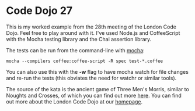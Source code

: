 Code Dojo 27
============
This is my worked example from the 28th meeting of the London Code Dojo. Feel free to play around with it. I've used Node.js and CoffeeScript with the Mocha testing library and the Chai assertion library.

The tests can be run from the command-line with [mocha](http://visionmedia.github.io/mocha/):
	
	mocha --compilers coffee:coffee-script -R spec test-*.coffee

You can also use this with the **-w** flag to have mocha watch for file changes and re-run the tests (this obviates the need for watchr or similar tools).

The source of the kata is the ancient game of Three Men's Morris, similar to Noughts and Crosses, of which you can find out more [here](http://en.wikipedia.org/wiki/Three_Men%27s_Morris). 
You can find out more about the London Code Dojo at our [homepage](http://www.meetup.com/London-Code-Dojo/).
